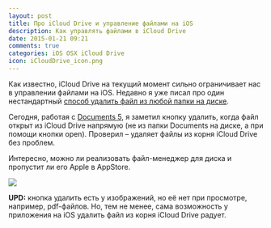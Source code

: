 ```yaml
---
layout: post
title: Про iCloud Drive и управление файлами на iOS
description: Как управлять файлами в iCloud Drive
date: 2015-01-21 09:21
comments: true
categories: iOS OSX iCloud Drive
icon: iCloudDrive_icon.png
---
```


Как известно, iCloud Drive на текущий момент сильно ограничивает нас в
управлении файлами на iOS. Недавно я уже писал про один нестандартный
[способ удалить файл из любой папки на диске](http://paul.elms.pro/blog/2014/12/04/icloud-drive-ios/).

Сегодня, работая с [Documents 5](https://itunes.apple.com/ru/app/documents-5-bystryj-prosmotrsik/id364901807?mt=8&uo=4&at=10lbPv&ct=searchlink), я заметил кнопку удалить, когда файл открыт из iCloud Drive напрямую (не из папки Documents на диске, а при помощи кнопки open). Проверил – удаляет файлы из корня iCloud Drive без проблем.

Интересно, можно ли реализовать файл-менеджер для диска и пропустит ли
его Apple в AppStore.

<a class="screenshot" href="http://monosnap.com/file/OteFPoKB5JNUaA4YsEzgRGobxaEVgv.png" rel="screenshot"><img src="http://monosnap.com/file/OteFPoKB5JNUaA4YsEzgRGobxaEVgv.png" /></a>

**UPD:** кнопка удалить есть у изображений, но её нет при просмотре, например, pdf-файлов. Но, тем не менее, сама возможность у приложения на iOS удалить файл из корня iCloud Drive радует.